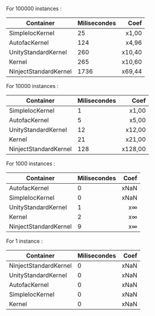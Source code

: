 For 100000 instances :

| Container | Milisecondes | Coef |
| - | - | -: |
| SimpleIocKernel | 25 | x1,00 |
| AutofacKernel | 124 | x4,96 |
| UnityStandardKernel | 260 | x10,40 |
| Kernel | 265 | x10,60 |
| NinjectStandardKernel | 1736 | x69,44 |

For 10000 instances :

| Container | Milisecondes | Coef |
| - | - | -: |
| SimpleIocKernel | 1 | x1,00 |
| AutofacKernel | 5 | x5,00 |
| UnityStandardKernel | 12 | x12,00 |
| Kernel | 21 | x21,00 |
| NinjectStandardKernel | 128 | x128,00 |

For 1000 instances :

| Container | Milisecondes | Coef |
| - | - | -: |
| AutofacKernel | 0 | xNaN |
| SimpleIocKernel | 0 | xNaN |
| UnityStandardKernel | 1 | x∞ |
| Kernel | 2 | x∞ |
| NinjectStandardKernel | 9 | x∞ |

For 1 instance :

| Container | Milisecondes | Coef |
| - | - | -: |
| NinjectStandardKernel | 0 | xNaN |
| UnityStandardKernel | 0 | xNaN |
| AutofacKernel | 0 | xNaN |
| SimpleIocKernel | 0 | xNaN |
| Kernel | 0 | xNaN |

